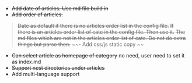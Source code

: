 - ~~Add date of articles. Use md file build in~~
- ~~Add order of articles.~~ 
 > ~~Date as default if there is no articles order list in the config file.~~ 
 > ~~If there is an articles order list of cate in the config file. Then use it.~~
 > ~~The md files which are not in the articles order list of cate. Do not do extra things but parse then.~~
~~- Add css/js static copy ~~
- ~~Can select article as homepage of category~~ no need, user need to set it as index.md
- ~~Support nest directories under articles~~
- Add multi-language support

